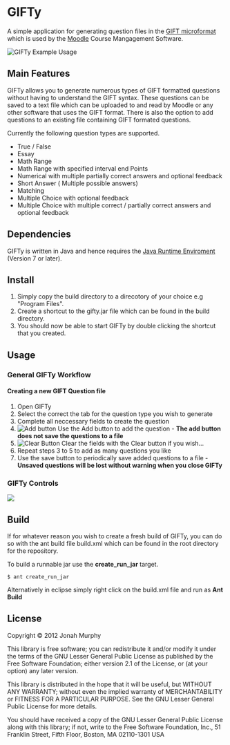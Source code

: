 GIFTy
=====

A simple application for generating question files in the [GIFT microformat](http://docs.moodle.org/23/en/GIFT_format) which is used by the [Moodle](https://moodle.org/)  Course Mangagement Software.

![GIFTy Example Usage](http://img641.imageshack.us/img641/8568/mulitplechoiceexamplesc.png)

Main Features
--------

GIFTy allows you to generate numerous types of GIFT formatted questions without having to understand the GIFT syntax.
These questions can be saved to a text file which can be uploaded to and read by Moodle or any other software that uses the GIFT format.
There is also the option to add questions to an existing file containing GIFT formated questions.

Currently the following question types are supported.

- True / False
- Essay
- Math Range
- Math Range with specified interval end Points
- Numerical with multiple partially correct answers and optional feedback
- Short Answer ( Multiple possible answers)
- Matching
- Multiple Choice with optional feedback
- Multiple Choice with multiple correct / partially correct answers and optional feedback

Dependencies 
------------

GIFTy is written in Java and hence requires the [Java Runtime Enviroment](http://www.oracle.com/technetwork/java/javase/downloads/jre7u9-downloads-1859586.html) (Version 7 or later).

Install
-----------

1. Simply copy the build directory to a direcotory of your choice e.g "Program Files".
2. Create a shortcut to the gifty.jar file which can be found in the build directory.
4. You should now be able to start GIFTy by double clicking the shortcut that you created.

Usage
------------
### General GIFTy Workflow

#### Creating a new GIFT Question file

1. Open GIFTy
2. Select the correct the tab for the question type you wish to generate
3. Complete all neccessary fields to create the question
4. ![Add button](http://img534.imageshack.us/img534/2277/addbutton.png) Use the  Add button to add the question - **The add button does not save the questions to a file**
5. ![Clear Button](http://img29.imageshack.us/img29/1723/clearbutton.png) Clear the fields with the Clear button if you wish...
6. Repeat steps 3 to 5 to add as many questions you like
7. Use the save button to periodically save added questions to a file -  **Unsaved questions will be lost without warning when you close GIFTy**

### GIFTy Controls

![](http://img248.imageshack.us/img248/1900/giftytut.png)


Build
------

If for whatever reason you wish to create a fresh build of GIFTy, you can do so with the ant build file build.xml which can be found in the root directory for the repository.

To build a runnable jar use the **create\_run\_jar** target.

```
$ ant create_run_jar
```

Alternatively in eclipse simply right click on the build.xml file and run as **Ant Build**


License
-------
Copyright © 2012 Jonah Murphy

This library is free software; you can redistribute it and/or modify it under the terms of the GNU Lesser General Public License as published by the Free Software Foundation; either version 2.1 of the License, or (at your option) any later version.

This library is distributed in the hope that it will be useful, but WITHOUT ANY WARRANTY; without even the implied warranty of MERCHANTABILITY or FITNESS FOR A PARTICULAR PURPOSE. See the GNU Lesser General Public License for more details.

You should have received a copy of the GNU Lesser General Public License along with this library; if not, write to the Free Software Foundation, Inc., 51 Franklin Street, Fifth Floor, Boston, MA 02110-1301 USA


